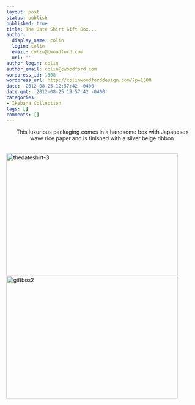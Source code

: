 ```yaml
---
layout: post
status: publish
published: true
title: The Date Shirt Gift Box...
author:
  display_name: colin
  login: colin
  email: colin@cwoodford.com
  url: ''
author_login: colin
author_email: colin@cwoodford.com
wordpress_id: 1308
wordpress_url: http://colinwoodforddesign.com/?p=1308
date: '2012-08-25 12:57:42 -0400'
date_gmt: '2012-08-25 19:57:42 -0400'
categories:
- Ikebana Collection
tags: []
comments: []
---
```

<p style="text-align: center;">This luxurious packaging comes in a handsome box with Japanese><br />
wave rice paper and is finished with a silver beige ribbon.</p><br />
<img class="aligncenter size-full wp-image-1597" alt="thedateshirt-3" src="http://colinwoodforddesign.com/wp-content/uploads/2013/07/thedateshirt-3.jpg" width="448" height="320" />
<br />
<img class="aligncenter size-full wp-image-1598" alt="giftbox2" src="http://colinwoodforddesign.com/wp-content/uploads/2013/07/giftbox2.jpg" width="448" height="320" />
